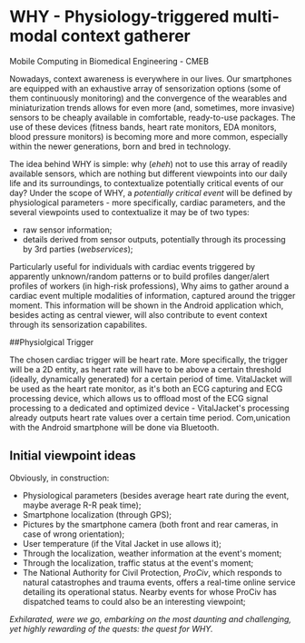 # WHY - Physiology-triggered multi-modal context gatherer
Mobile Computing in Biomedical Engineering - CMEB 


Nowadays, context awareness is everywhere in our lives. Our smartphones are equipped with an exhaustive array of sensorization options (some of them continuously monitoring) and the convergence of the wearables and miniaturization trends allows for even more (and, sometimes, more invasive) sensors to be cheaply available in comfortable, ready-to-use packages. The use of these devices (fitness bands, heart rate monitors, EDA monitors, blood pressure monitors) is becoming more and more common, especially within the newer generations, born and bred in technology.

The idea behind WHY is simple: why (_eheh_) not to use this array of readily available sensors, which are nothing but different viewpoints into our daily life and its surroundings, to contextualize potentially critical events of our day? Under the scope of WHY, a _potentially critical event_ will be defined by physiological parameters - more specifically, cardiac parameters, and the several viewpoints used to contextualize it may be of two types:

+ raw sensor information;
+ details derived from sensor outputs, potentially through its processing by 3rd parties (_webservices_);

Particularly useful for individuals with cardiac events triggered by apparently unknown/random patterns or to build profiles danger/alert profiles of workers (in high-risk professions), Why aims to gather around a cardiac event multiple modalities of information, captured around the trigger moment. This information will be shown in the Android application which, besides acting as central viewer, will also contribute to event context through its sensorization capabilites.

##Physiolgical Trigger
 
The chosen cardiac trigger will be heart rate. More specifically, the trigger will be a 2D entity, as heart rate will have to be above a certain threshold (ideally, dynamically generated) for a certain period of time. VitalJacket will be used as the heart rate monitor, as it's both an ECG capturing and ECG processing device, which allows us to offload most of the ECG signal processing to a dedicated and optimized device - VitalJacket's processing already outputs heart rate values over a certain time period. Com,unication with the Android smartphone will be done via Bluetooth.

## Initial viewpoint ideas

Obviously, in construction:

+ Physiological parameters (besides average heart rate during the event, maybe average R-R peak time); 
+ Smartphone localization (through GPS); 
+ Pictures by the smartphone camera (both front and rear cameras, in case of wrong orientation);
+ User temperature (if the Vital Jacket in use allows it);
+ Through the localization, weather information at the event's moment; 
+ Through the localization, traffic status at the event's moment; 
+ The National Authority for Civil Protection, *ProCiv*, which responds to natural catastrophes and trauma events, offers a real-time online service detailing its operational status. Nearby events for whose ProCiv has dispatched teams to could also be an interesting viewpoint; 

_Exhilarated, were we go, embarking on the most daunting and challenging, yet highly rewarding of the quests: the quest for *WHY*._


